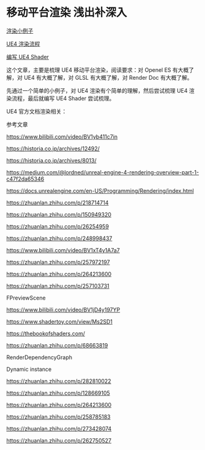 # 移动平台渲染 浅出补深入

[渲染小例子]()

[UE4 渲染流程]()

[编写 UE4 Shader]()

这个文章，主要是梳理 UE4 移动平台渲染，阅读要求：对 Openel ES 有大概了解，对 UE4 有大概了解，对 GLSL 有大概了解，对 Render Doc 有大概了解。

先通过一个简单的小例子，对 UE4 渲染有个简单的理解，然后尝试梳理 UE4 渲染流程，最后就编写 UE4 Shader 尝试梳理。

UE4 官方文档渲染相关：

参考文章

https://www.bilibili.com/video/BV1yb411c7in

https://historia.co.jp/archives/12492/

https://historia.co.jp/archives/8013/

https://medium.com/@lordned/unreal-engine-4-rendering-overview-part-1-c47f2da65346

https://docs.unrealengine.com/en-US/Programming/Rendering/index.html

https://zhuanlan.zhihu.com/p/218714714

https://zhuanlan.zhihu.com/p/150949320

https://zhuanlan.zhihu.com/p/26254959

https://zhuanlan.zhihu.com/p/248998437

https://www.bilibili.com/video/BV1xT4y1A7a7

https://zhuanlan.zhihu.com/p/257972197

https://zhuanlan.zhihu.com/p/264213600

https://zhuanlan.zhihu.com/p/257103731

FPreviewScene

https://www.bilibili.com/video/BV1jD4y197YP

https://www.shadertoy.com/view/Ms2SD1

https://thebookofshaders.com/

https://zhuanlan.zhihu.com/p/68663819

RenderDependencyGraph

Dynamic instance

https://zhuanlan.zhihu.com/p/282810022

https://zhuanlan.zhihu.com/p/128669105

https://zhuanlan.zhihu.com/p/264213600

https://zhuanlan.zhihu.com/p/258785183

https://zhuanlan.zhihu.com/p/273428074

https://zhuanlan.zhihu.com/p/262750527
